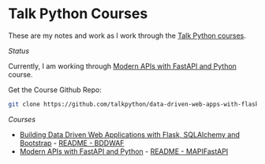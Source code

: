 # Talk Python Courses

These are my notes and work as I work through the [Talk Python courses].

_Status_

Currently, I am working through [Modern APIs with FastAPI and Python] course.

Get the Course Github Repo:

```sh
git clone https://github.com/talkpython/data-driven-web-apps-with-flask.git course-repo
```

_Courses_

- [Building Data Driven Web Applications with Flask, SQLAlchemy and Bootstrap] - [README - BDDWAF]
- [Modern APIs with FastAPI and Python] - [README - MAPIFastAPI]

[//]: # (References)

[Talk Python courses]: https://training.talkpython.fm/courses/all
[Building Data Driven Web Applications with Flask, SQLAlchemy and Bootstrap]: https://training.talkpython.fm/courses/details/building-data-driven-web-applications-in-python-with-flask-sqlalchemy-and-bootstrap
[README - BDDWAF]: data-driven-web-apps-with-flask/README.md
[Modern APIs with FastAPI and Python]: https://training.talkpython.fm/courses/details/getting-started-with-fastapi
[README - MAPIFastAPI]: modern-apis-with-fastapi/README.md
